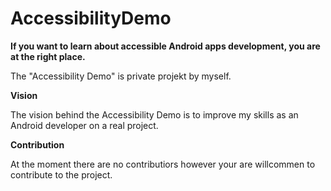 # AccessibilityDemo
**If you want to learn about accessible Android apps development, you are at the right place.**

The "Accessibility Demo" is private projekt by myself.

**Vision**

The vision behind the Accessibility Demo is to improve my skills as an Android developer on a real project.

**Contribution**

At the moment there are no contributiors however your are willcommen to contribute to the project.
 
